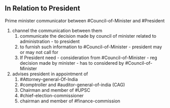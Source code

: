 ## In Relation to President
Prime minister communicator between #Council-of-Minister and #President 

1. channel the communication  between them
	1. communicate the decision made by council of minister related to administration - to president
	2. to furnish such information  to #Council-of-Minister - president may or may not call for
	3. If President need - consideration from #Council-of-Minister - reg decision made by minister - has to considered by #Council-of-Minister 
2. advises president in appointment of
	1. #Attorney-general-Of-India 
	2. #comptroller and #auditor-general-of-india (CAG)
	3. Chairman and member of #UPSC 
	4. #chief-election-commissioner 
	5. chairman and member of #finance-commission 